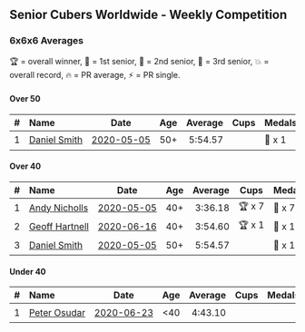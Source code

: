 ## Senior Cubers Worldwide - Weekly Competition
### 6x6x6 Averages

🏆 = overall winner, 🥇 = 1st senior, 🥈 = 2nd senior, 🥉 = 3rd senior, 💥 = overall record, 🔥 = PR average, ⚡ = PR single.

#### Over 50

| # | Name | Date | Age | Average | Cups | Medals | Achievements | Video |
| :--: | :-- | :--: | :--: | --: | :--: | :-- | :-- | :-- |
| 1 | [<span style="white-space: nowrap">Daniel Smith</span>](../../persons/daniel_smith/666.md) | [<span style="white-space: nowrap">2020-05-05</span>](2020-05-05.md) | 50+ | 5:54.57 |  | <span style="white-space: nowrap">🥈 x 1</span> | <span style="white-space: nowrap">💥 x 1, 🔥 x 1, ⚡ x 1</span> | [Link](https://www.facebook.com/events/557526585195168/permalink/562187611395732/) |

#### Over 40

| # | Name | Date | Age | Average | Cups | Medals | Achievements | Video |
| :--: | :-- | :--: | :--: | --: | :--: | :-- | :-- | :-- |
| 1 | [<span style="white-space: nowrap">Andy Nicholls</span>](../../persons/andy_nicholls/666.md) | [<span style="white-space: nowrap">2020-05-05</span>](2020-05-05.md) | 40+ | 3:36.18 | <span style="white-space: nowrap">🏆 x 7</span> | <span style="white-space: nowrap">🥇 x 7, 🥈 x 1</span> | <span style="white-space: nowrap">💥 x 3, 🔥 x 1, ⚡ x 3</span> | [Link](https://www.facebook.com/events/557526585195168/permalink/558595331754960/) |
| 2 | [<span style="white-space: nowrap">Geoff Hartnell</span>](../../persons/geoff_hartnell/666.md) | [<span style="white-space: nowrap">2020-06-16</span>](2020-06-16.md) | 40+ | 3:54.60 | <span style="white-space: nowrap">🏆 x 1</span> | <span style="white-space: nowrap">🥇 x 1, 🥈 x 6, 🥉 x 1</span> | <span style="white-space: nowrap">🔥 x 3, ⚡ x 2</span> | [Link](https://www.facebook.com/events/256188575607890/permalink/257143898845691/) |
| 3 | [<span style="white-space: nowrap">Daniel Smith</span>](../../persons/daniel_smith/666.md) | [<span style="white-space: nowrap">2020-05-05</span>](2020-05-05.md) | 50+ | 5:54.57 |  | <span style="white-space: nowrap">🥈 x 1</span> | <span style="white-space: nowrap">💥 x 1, 🔥 x 1, ⚡ x 1</span> | [Link](https://www.facebook.com/events/557526585195168/permalink/562187611395732/) |

#### Under 40

| # | Name | Date | Age | Average | Cups | Medals | Achievements | Video |
| :--: | :-- | :--: | :--: | --: | :--: | :-- | :-- | :-- |
| 1 | [<span style="white-space: nowrap">Peter Osudar</span>](../../persons/peter_osudar/666.md) | [<span style="white-space: nowrap">2020-06-23</span>](2020-06-23.md) | <40 | 4:43.10 |  |  | <span style="white-space: nowrap">🔥 x 1, ⚡ x 1</span> | [Link](https://www.facebook.com/events/268636114456043/permalink/276193687033619/) |


<!-- Global site tag (gtag.js) - Google Analytics -->
<script async src="https://www.googletagmanager.com/gtag/js?id=UA-86348435-3"></script>
<script>window.dataLayer = window.dataLayer || []; function gtag() {dataLayer.push(arguments);} gtag('js', new Date()); gtag('config', 'UA-86348435-3');</script>
